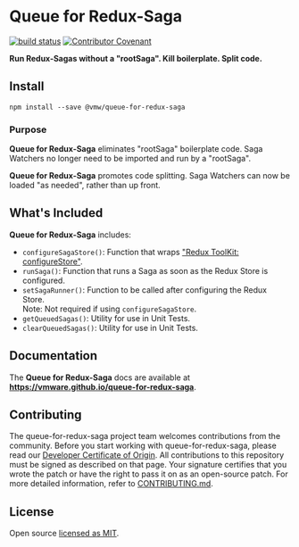 # Queue for Redux-Saga

[![build status](https://img.shields.io/travis/vmware/queue-for-redux-saga/beta.svg?style=flat-square)](https://travis-ci.com/vmware/queue-for-redux-saga)
[![Contributor Covenant](https://img.shields.io/badge/Contributor%20Covenant-v2.0%20adopted-ff69b4.svg)](CODE_OF_CONDUCT.md)

**Run Redux-Sagas without a "rootSaga". Kill boilerplate. Split code.**

## Install

`npm install --save @vmw/queue-for-redux-saga`

### Purpose

**Queue for Redux-Saga** eliminates "rootSaga" boilerplate code. Saga Watchers no longer need to be imported and run by a "rootSaga".

**Queue for Redux-Saga** promotes code splitting. Saga Watchers can now be loaded "as needed", rather than up front.

## What's Included

**Queue for Redux-Saga** includes:

- `configureSagaStore()`: Function that wraps <a href="https://redux-toolkit.js.org/api/configureStore" target="_blank">"Redux ToolKit: configureStore"</a>.
- `runSaga()`: Function that runs a Saga as soon as the Redux Store is configured.
- `setSagaRunner()`: Function to be called after configuring the Redux Store.  
  Note: Not required if using `configureSagaStore`.
- `getQueuedSagas()`: Utility for use in Unit Tests.
- `clearQueuedSagas()`: Utility for use in Unit Tests.

## Documentation

The **Queue for Redux-Saga** docs are available at **https://vmware.github.io/queue-for-redux-saga**.

## Contributing

The queue-for-redux-saga project team welcomes contributions from the community. Before you start working with queue-for-redux-saga, please
read our [Developer Certificate of Origin](https://cla.vmware.com/dco). All contributions to this repository must be
signed as described on that page. Your signature certifies that you wrote the patch or have the right to pass it on
as an open-source patch. For more detailed information, refer to [CONTRIBUTING.md](CONTRIBUTING.md).

## License

Open source [licensed as MIT](https://github.com/vmware/queue-for-redux-saga/blob/master/LICENSE).
